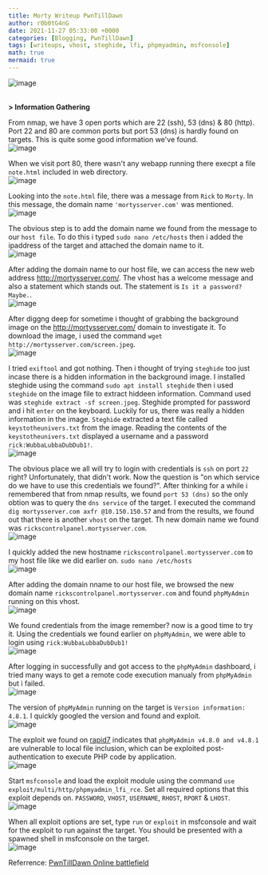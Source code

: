 ```yaml
---
title: Morty Writeup PwnTillDawn
author: r0b0tG4nG
date: 2021-11-27 05:33:00 +0000
categories: [Blogging, PwnTillDawn]
tags: [writeups, vhost, steghide, lfi, phpmyadmin, msfconsole]
math: true
mermaid: true
---
```


![image](https://user-images.githubusercontent.com/67085453/143778387-076a469d-f7ea-4d35-8570-360da5c1ac32.png)
<br><br>

**> Information Gathering**<br>

From nmap, we have 3 open ports which are 22 (ssh), 53 (dns) & 80 (http). Port 22 and 80 are common ports but port 53 (dns) is hardly found on targets. This is quite some good information we've found.<br>
![image](https://user-images.githubusercontent.com/67085453/143778400-b074f583-f523-4f0f-9229-bd6138b3845f.png)<br>

When we visit port 80, there wasn't any webapp running there execpt a file `note.html` included in web directory.<br>
![image](https://user-images.githubusercontent.com/67085453/143778411-917dfbab-09a1-4518-9e69-8103d6a2c3d1.png)<br>

Looking into the `note.html` file, there was a message from `Rick` to `Morty`. In this message, the domain name `'mortysserver.com'` was mentioned.<br>
![image](https://user-images.githubusercontent.com/67085453/143778423-39b61463-ef48-48bf-a482-5b61a270c090.png)<br>

The obvious step is to add the domain name we found from the message to our `host file`. To do this i typed `sudo nano /etc/hosts` then i added the ipaddress of the target and attached the domain name to it.<br>
![image](https://user-images.githubusercontent.com/67085453/143778436-e4346afa-7eac-4a28-858d-47483dfd723d.png)<br>

After adding the domain name to our host file, we can access the new web address http://mortysserver.com/. The vhost has a welcome message and also a statement which stands out. The statement is `Is it a password? Maybe.`.<br>
![image](https://user-images.githubusercontent.com/67085453/143778447-2a39f5f8-9883-4a15-85e3-4c51cfaa5724.png)<br>

After diggng deep for sometime i thought of grabbing the background image on the http://mortysserver.com/ domain to investigate it. To download the image, i used the command `wget http://mortysserver.com/screen.jpeg`.<br>
![image](https://user-images.githubusercontent.com/67085453/143778454-8017d49c-62a6-42ec-9852-ef17bd6cfc6d.png)<br>

I tried `exiftool` and got nothing. Then i thought of trying `steghide` too just incase there is a hidden information in the background image. I installed steghide using the command `sudo apt install steghide` then i used `steghide` on the image file to extract hiddeen information. Command used was `steghide extract -sf screen.jpeg`. Steghide prompted for password and i hit `enter` on the keyboard. Luckily for us, there was really a hidden information in the image. `Steghide` extracted a text file called `keystotheunivers.txt` from the image. Reading the contents of the `keystotheunivers.txt` displayed a username and a password `rick:WubbaLubbaDubDub1!`.<br>
![image](https://user-images.githubusercontent.com/67085453/143778458-eecc7bad-aa10-4620-866b-ec1a5bf91f62.png)<br>

The obvious place we all will try to login with credentials is `ssh` on port `22` right? Unfortunately, that didn't work. Now the question is "on which service do we have to use this credentials we found?". After thinking for a while i remembered that from nmap results, we found `port 53 (dns)` so the only obtion was to query the `dns service` of the target. I executed the command `dig mortysserver.com axfr @10.150.150.57` and from the results, we found out that there is another `vhost` on the target. Th new domain name we found was `rickscontrolpanel.mortysserver.com`.<br>
![image](https://user-images.githubusercontent.com/67085453/143778471-50e0bd54-2d53-4e70-80f3-0c6d461a7382.png)<br>

I quickly added the new hostname `rickscontrolpanel.mortysserver.com` to my host file like we did earlier on. `sudo nano /etc/hosts`<br>
![image](https://user-images.githubusercontent.com/67085453/143778474-af1862ad-c971-4176-990c-6b2d7b61a966.png)<br>

After adding the domain nname to our host file, we browsed the new domain name `rickscontrolpanel.mortysserver.com` and found `phpMyAdmin` running on this vhost.<br>
![image](https://user-images.githubusercontent.com/67085453/143778484-1041305f-866a-43da-a33a-d48e328eb15c.png)<br>

We found credentials from the image remember? now is a good time to try it. Using the credentials we found earlier on `phpMyAdmin`, we were able to login using `rick:WubbaLubbaDubDub1!`<br>
![image](https://user-images.githubusercontent.com/67085453/143778495-ca25f1df-4b5b-4ad9-a4b2-02a0a776f991.png)<br>

After logging in successfully and got access to the `phpMyAdmin`  dashboard, i tried many ways to get a remote code execution manualy from `phpMyAdmin` but i failed.<br> 
![image](https://user-images.githubusercontent.com/67085453/143778499-4bef6ed7-248f-4ec8-8aa6-8615cca87df8.png)<br>

The version of `phpMyAdmin` running on the target is `Version information: 4.8.1`. I quickly googled the version and found and exploit. <br>
![image](https://user-images.githubusercontent.com/67085453/143778506-da04e4af-6c5a-4102-b18f-76cc0ae77455.png)<br>

The exploit we found on <a href="https://www.rapid7.com/db/modules/exploit/multi/http/phpmyadmin_lfi_rce/">rapid7</a> indicates that `phpMyAdmin v4.8.0 and v4.8.1` are vulnerable to local file inclusion, which can be exploited post-authentication to execute PHP code by application.<br>
![image](https://user-images.githubusercontent.com/67085453/143778518-a79390e2-812b-4b25-9101-4a9467148fe6.png)<br>

Start `msfconsole` and load the exploit module using the command `use exploit/multi/http/phpmyadmin_lfi_rce`. Set all required options that this exploit depends on. `PASSWORD`, `VHOST`, `USERNAME`, `RHOST`, `RPORT` & `LHOST`.<br>
![image](https://user-images.githubusercontent.com/67085453/143778522-ad5a542b-54be-492b-b557-a94f31a7b951.png)<br>

When all exploit options are set, type `run` or `exploit` in msfconsole and wait for the exploit to run against the target. You should be presented with a spawned shell in msfconsole on the target.<br> 
![image](https://user-images.githubusercontent.com/67085453/143778530-07d2fb57-6563-4516-aaf2-dd717b4cc7ba.png)<br>


Referrence: <a href="https://online.pwntilldawn.com/">PwnTillDawn Online battlefield</a>
